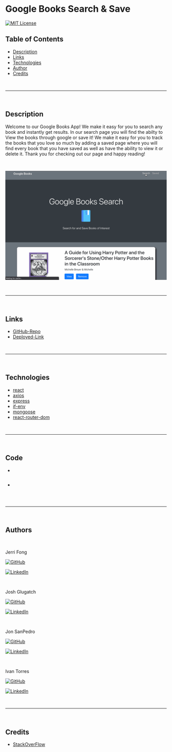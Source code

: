 # Google Books Search & Save


[![MIT License](https://img.shields.io/badge/License-MIT-blue.svg)](https://www.mit.edu/~amini/LICENSE.md)

## Table of Contents
* [Description](#Description)
* [Links](#Links)
* [Technologies](#Technologies)
* [Author](#Author)
* [Credits](#Credits)

<br>
<hr>
<br>


## Description 
Welcome to our Google Books App! We make it easy for you to search any book and instantly get results. In our search page you will find the abilty to View the books through google or save it! We make it easy for you to track the books that you love so much by adding a saved page where you will find every book that you have saved as well as have the ability to view it or delete it. Thank you for checking out our page and happy reading! 

<br>

![Gif](./assets/googleBook.gif)

<br>
<hr>
<br>

## Links
* [GitHub-Repo](https://github.com/janessaref/google-books-search)
* [Deployed-Link]()

<br>
<hr>
<br>

## Technologies
* [react](https://reactjs.org/)
* [axios](https://www.npmjs.com/package/axios)
* [express](https://www.npmjs.com/package/express)
* [if-env](https://www.npmjs.com/package/if-env)
* [mongoose](https://mongoosejs.com/)
* [react-router-dom](https://reactrouter.com/)

<br>
<hr>
<br>


## Code
* 
```

```

* 
```

```

<br>
<hr>
<br>

## Authors 
<br>

Jerri Fong
<br>

[![GitHub](https://img.shields.io/badge/github-%23100000.svg?&style=for-the-badge&logo=github&logoColor=white)](https://github.com/janessaref)
<br>

[![LinkedIn](https://img.shields.io/badge/linkedin-%230077B5.svg?&style=for-the-badge&logo=linkedin&logoColor=white)](www.linkedin.com/in/ivan-torres-0828931b2)

<br>

Josh Glugatch
<br>

[![GitHub](https://img.shields.io/badge/github-%23100000.svg?&style=for-the-badge&logo=github&logoColor=white)](https://github.com/joshglugatch)
<br>

[![LinkedIn](https://img.shields.io/badge/linkedin-%230077B5.svg?&style=for-the-badge&logo=linkedin&logoColor=white)](www.linkedin.com/in/joshua-glugatch)

<br>

Jon SanPedro
<br>

[![GitHub](https://img.shields.io/badge/github-%23100000.svg?&style=for-the-badge&logo=github&logoColor=white)](https://github.com/jsp117)
<br>

[![LinkedIn](https://img.shields.io/badge/linkedin-%230077B5.svg?&style=for-the-badge&logo=linkedin&logoColor=white)](www.linkedin.com/in/ivan-torres-0828931b2)

<br>

Ivan Torres
<br>

[![GitHub](https://img.shields.io/badge/github-%23100000.svg?&style=for-the-badge&logo=github&logoColor=white)](https://github.com/IvanTorresMia)
<br>

[![LinkedIn](https://img.shields.io/badge/linkedin-%230077B5.svg?&style=for-the-badge&logo=linkedin&logoColor=white)](www.linkedin.com/in/ivan-torres-0828931b2)

<br>
<hr>
<br>

## Credits
* [StackOverFlow](https://stackoverflow.com/)

